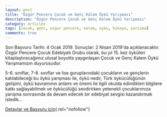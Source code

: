 ```yaml
---
layout: post
title: "Özgür Pencere Çocuk ve Genç Kalem Öykü Yarışması"
description: "Özgür Pencere Çocuk ve Genç Kalem Öykü Yarışması"
category: articles
tags: [cocuk, genc, ozgur pencere, kalem, oyku, hikaye, yarisma]
comments: true
---
```


Son Başvuru Tarihi: 4 Ocak 2019. Sonuçlar: 2 Nisan 2019'da açıklanacaktır.
Özgür Pencere Çocuk Edebiyatı Grubu olarak, bu yıl 15. kez öyküleri kitaplaştıracağımız ulusal boyutta yaygınlaşan Çocuk ve Genç Kalem Öykü Yarışmamızın duyurusudur.

5-6. sınıflar, 7-8. sınıflar  ve lise guruplarındaki çocukların ve gençlerin katılabileceği bu öykü yarışması ile, öykü nedir, Türk öykücülüğünün gelişimi, öykü kavramının anlamı ve önemi ile ilgili okulda edindikleri bilgilere katkı sağlayabilmek ve öykücülüğü sevdirirken yetenekli çocuklarımıza yarışma sonrasında da devam edecek bir edebiyat sevgisi kazandırmak istedik...

[Detaylar ve Başvuru için](http://www.ozgurpencere.com/cocuk-ve-genc-kalem-oyku-yarismasi.html/?utm_source=edebiyatyarismalari.com&utm_medium=affiliate){:rel="nofollow"}
